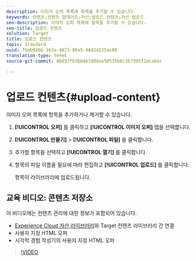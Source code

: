 ```yaml
---
description: 이미지 오퍼 목록에 항목을 추가할 수 있습니다.
keywords: 컨텐츠;컨텐츠 업데이트;자산;업로드 컨텐츠;자산 업로드
seo-description: 이미지 오퍼 목록에 항목을 추가할 수 있습니다.
seo-title: 업로드 컨텐츠
solution: Target
title: 업로드 컨텐츠
topic: Standard
uuid: f6ab926b-163a-4873-80a5-48d2d225ac88
translation-type: tm+mt
source-git-commit: 8bd57fb3bb467d8dae50535b6c367995f2acabac

---
```



# 업로드 컨텐츠{#upload-content}

이미지 오퍼 목록에 항목을 추가하거나 제거할 수 있습니다.

1. **[!UICONTROL 오퍼]** 를 클릭하고 **[!UICONTROL 이미지 오퍼]** 탭을 선택합니다.
1. **[!UICONTROL 만들기]** &gt; **[!UICONTROL 파일]** 을 클릭합니다.
1. 추가할 항목을 선택하고 **[!UICONTROL 열기]** 를 클릭합니다.
1. 항목의 파일 이름을 필요에 따라 편집하고 **[!UICONTROL 업로드]** 를 클릭합니다.

   항목이 라이브러리에 업로드됩니다.

## 교육 비디오: 콘텐츠 저장소

이 비디오에는 컨텐츠 관리에 대한 정보가 포함되어 있습니다.

* [Experience Cloud 자산 라이브러리](https://marketing.adobe.com/resources/help/en_US/mcloud/creative_cloud.html)와 Target 컨텐츠 라이브러리 간 연결
* 사용자 지정 HTML 오퍼
* 시각적 경험 작성기의 사용자 지정 HTML 오퍼

>[!VIDEO](https://video.tv.adobe.com/v/17387?captions=kor)